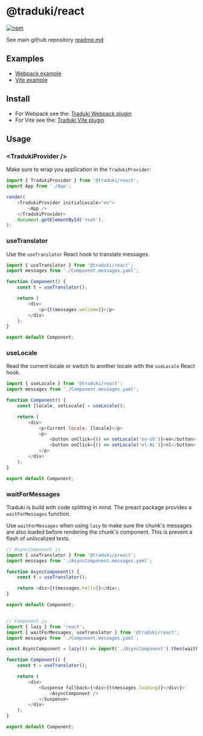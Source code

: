 # @traduki/react

[![npm](https://img.shields.io/npm/v/@traduki/react.svg)](https://www.npmjs.com/package/@traduki/react)

See main github repository [readme.md](https://github.com/havelaer/traduki)

## Examples

- [Webpack example](https://github.com/havelaer/traduki/tree/master/examples/webpack-react-app-setup)
- [Vite example](https://github.com/havelaer/traduki/tree/master/examples/vite-react-app-setup)

## Install

- For Webpack see the: [Traduki Webpack plugin](https://github.com/havelaer/traduki/blob/master/packages/webpack-plugin/README.md)
- For Vite see the: [Traduki Vite plugin](https://github.com/havelaer/traduki/blob/master/packages/vite-plugin/README.md)

## Usage

### \<TradukiProvider />

Make sure to wrap you application in the `TradukiProvider`:

```js
import { TradukiProvider } from '@traduki/react';
import App from './App';

render(
    <TradukiProvider initialLocale="en">
        <App />
    </TradukiProvider>
    document.getElementById('root'),
);
```

### useTranslator

Use the `useTranslator` React hook to translate messages.

```js
import { useTranslator } from '@traduki/react';
import messages from './Component.messages.yaml';

function Component() {
    const t = useTranslator();

    return (
        <div>
            <p>{t(messages.welcome)}</p>
        </div>
    );
}

export default Component;
```

### useLocale

Read the current locale or switch to another locale with the `useLocale` React hook.

```js
import { useLocale } from '@traduki/react';
import messages from './Component.messages.yaml';

function Component() {
    const [locale, setLocale] = useLocale();

    return (
        <div>
            <p>Current locale: {locale}</p>
            <p>
                <button onClick={() => setLocale('en-US')}>en</button>
                <button onClick={() => setLocale('nl-NL')}>nl</button>
            </p>
        </div>
    );
}

export default Component;
```

### waitForMessages

Traduki is build with code splitting in mind. The preact package provides a `waitForMessages` function.

Use `waitForMessages` when using `lazy` to make sure the chunk's messages are also loaded before rendering the chunk's component. This is prevent a flash of unlocalized texts.

```js
// AsyncComponent.js
import { useTranslator } from '@traduki/preact';
import messages from './AsyncComponent.messages.yaml';

function AsyncComponent() {
    const t = useTranslator();

    return <div>{t(messages.hello)}</div>;
}

export default Component;


// Component.js
import { lazy } from 'react';
import { waitForMessages, useTranslator } from '@traduki/react';
import messages from './Component.messages.yaml';

const AsyncComponent = lazy(() => import('./AsyncComponent').then(waitForMessages));

function Component() {
    const t = useTranslator();

    return (
        <div>
            <Suspense fallback={<div>{t(messages.loading)}</div>}>
                <AsyncComponent />
            </Suspense>
        </div>
    );
}

export default Component;